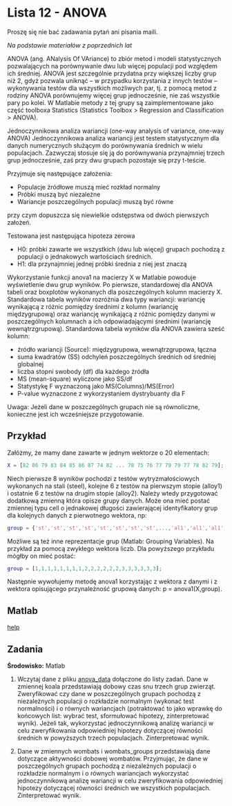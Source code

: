 Lista 12 - ANOVA
==========

Proszę się nie bać zadawania pytań ani pisania maili. 

*Na podstawie materiałów z poprzednich lat*

ANOVA (ang. ANalysis Of VAriance) to zbiór metod i modeli statystycznych pozwalających
na porównywanie dwu lub więcej populacji pod względem ich średniej. ANOVA jest szczególnie
przydatna przy większej liczby grup niż 2, gdyż pozwala uniknąć – w przypadku korzystania z
innych testów – wykonywania testów dla wszystkich możliwych par, tj. z pomocą metod z
rodziny ANOVA porównujemy więcej grup jednocześnie, nie zaś wszystkie pary po kolei. W
Matlabie metody z tej grupy są zaimplementowane jako część toolboxa Statistics (Statistics
Toolbox > Regression and Classification > ANOVA).

Jednoczynnikowa analiza wariancji (one-way analysis of variance, one-way ANOVA)
Jednoczynnikowa analiza wariancji jest testem statystycznym dla danych numerycznych
służącym do porównywania średnich w wielu populacjach. Zazwyczaj stosuje się ją do
porównywania przynajmniej trzech grup jednocześnie, zaś przy dwu grupach pozostaje się przy
t-teście.


Przyjmuje się następujące założenia:
* Populacje źródłowe muszą mieć rozkład normalny
* Próbki muszą być niezależne
* Wariancje poszczególnych populacji muszą być równe


przy czym dopuszcza się niewielkie odstępstwa od dwóch pierwszych założeń.

Testowana jest następująca hipoteza zerowa
* H0: próbki zawarte we wszystkich (dwu lub więcej) grupach pochodzą z populacji o jednakowych wartościach średnich.
* H1: dla przynajmniej jednej próbki średnia z niej jest znaczą

Wykorzystanie funkcji anova1 na macierzy X w Matlabie powoduje wyświetlenie dwu grup
wyników. Po pierwsze, standardowej dla ANOVA tabeli oraz boxplotów wykonanych dla
poszczególnych kolumn macierzy X. Standardowa tabela wyników rozróżnia dwa typy wariancji:
wariancję wynikającą z różnic pomiędzy średnimi z kolumn (wariancję międzygrupową) oraz
wariancję wynikającą z różnic pomiędzy danymi w poszczególnych kolumnach a ich
odpowiadającymi średnimi (wariancję wewnątrzgrupową).
Standardowa tabela wyników dla ANOVA zawiera sześć kolumn:
* źródło wariancji (Source): międzygrupowa, wewnątrzgrupowa, łączna
* suma kwadratów (SS) odchyleń poszczególnych średnich od średniej globalnej
* liczba stopni swobody (df) dla każdego źródła
* MS (mean-square) wyliczone jako SS/df
* Statystykę F wyznaczoną jako MS(Columns)/MS(Error)
* P-value wyznaczone z wykorzystaniem dystrybuanty dla F

Uwaga: Jeżeli dane w poszczególnych grupach nie są równoliczne, konieczne jest ich
wcześniejsze przygotowanie.

Przykład
---------
Załóżmy, że mamy dane zawarte w jednym wektorze o 20 elementach:

```matlab
X = [82 86 79 83 84 85 86 87 74 82 ... 78 75 76 77 79 79 77 78 82 79];
```

Niech pierwsze 8 wyników pochodzi z testów wytryzmałościowych wykonanych na stali (steel),
kolejne 6 z testów na pierwszym stopie (alloy1) i ostatnie 6 z testów na drugim stopie (alloy2).
Należy wtedy przygotować dodatkową zmienną która opisze grupy danych. Może ona mieć
postać zmiennej typu cell o jednakowej długości zawierającej identyfikatory grup dla kolejnych
danych z pierwotnego wektora, np:

```matlab
group = {'st','st','st','st','st','st','st','st',...,'al1','al1','al1','al1','al1','al1',...,'al2','al2','al2','al2','al2','al2'};
 ```

Możliwe są też inne reprezentacje grup (Matlab: Grouping Variables). Na przykład za
pomocą zwykłego wektora liczb. Dla powyższego przykładu mógłby on mieć postać:

```matlab
group = [1,1,1,1,1,1,1,1,2,2,2,2,2,2,3,3,3,3,3,3];
```

Następnie wywołujemy metodę anova1 korzystając z wektora z danymi i z wektora
opisującego przynależność grupową danych: p = anova1(X,group).


Matlab
-------

[help](https://www.mathworks.com/help/stats/analysis-of-variance-and-covariance.html)



Zadania
----------

**Środowisko:** Matlab

1. 	Wczytaj dane z pliku [anova_data](https://github.com/riomus/ZMiTAD/tree/2015/2016-lato/Listy%20zada%C5%84/Dane) dołączone do listy zadań. Dane w zmiennej koala
przedstawiają dobowy czas snu trzech grup zwierząt. Zweryfikować czy dane w
poszczególnych grupach pochodzą z niezależnych populacji o rozkładzie normalnym (wykonać test normalności) i o
równych wariancjach (potraktować to jako wprawkę do końcowych list: wybrać test,
sformułować hipotezy, zinterpretować wynik). Jeżeli tak, wykorzystać jednoczynnikową analizę
wariancji w celu zweryfikowania odpowiedniej hipotezy dotyczącej równości średnich w
powyższych trzech populacjach. Zinterpretować wynik.

2. 	Dane w zmiennych wombats i wombats_groups przedstawiają dane dotyczące aktywności
dobowej wombatów. Przyjmując, że dane w poszczególnych grupach pochodzą z niezależnych
populacji o rozkładzie normalnym i o równych wariancjach wykorzystać jednoczynnikową
analizę wariancji w celu zweryfikowania odpowiedniej hipotezy dotyczącej równości średnich we
wszystkich populacjach. Zinterpretować wynik.
